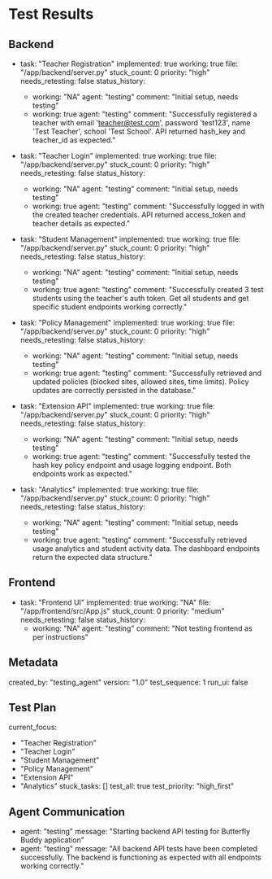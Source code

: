 
# Test Results

## Backend
- task: "Teacher Registration"
  implemented: true
  working: true
  file: "/app/backend/server.py"
  stuck_count: 0
  priority: "high"
  needs_retesting: false
  status_history:
    - working: "NA"
      agent: "testing"
      comment: "Initial setup, needs testing"
    - working: true
      agent: "testing"
      comment: "Successfully registered a teacher with email 'teacher@test.com', password 'test123', name 'Test Teacher', school 'Test School'. API returned hash_key and teacher_id as expected."

- task: "Teacher Login"
  implemented: true
  working: true
  file: "/app/backend/server.py"
  stuck_count: 0
  priority: "high"
  needs_retesting: false
  status_history:
    - working: "NA"
      agent: "testing"
      comment: "Initial setup, needs testing"
    - working: true
      agent: "testing"
      comment: "Successfully logged in with the created teacher credentials. API returned access_token and teacher details as expected."

- task: "Student Management"
  implemented: true
  working: true
  file: "/app/backend/server.py"
  stuck_count: 0
  priority: "high"
  needs_retesting: false
  status_history:
    - working: "NA"
      agent: "testing"
      comment: "Initial setup, needs testing"
    - working: true
      agent: "testing"
      comment: "Successfully created 3 test students using the teacher's auth token. Get all students and get specific student endpoints working correctly."

- task: "Policy Management"
  implemented: true
  working: true
  file: "/app/backend/server.py"
  stuck_count: 0
  priority: "high"
  needs_retesting: false
  status_history:
    - working: "NA"
      agent: "testing"
      comment: "Initial setup, needs testing"
    - working: true
      agent: "testing"
      comment: "Successfully retrieved and updated policies (blocked sites, allowed sites, time limits). Policy updates are correctly persisted in the database."

- task: "Extension API"
  implemented: true
  working: true
  file: "/app/backend/server.py"
  stuck_count: 0
  priority: "high"
  needs_retesting: false
  status_history:
    - working: "NA"
      agent: "testing"
      comment: "Initial setup, needs testing"
    - working: true
      agent: "testing"
      comment: "Successfully tested the hash key policy endpoint and usage logging endpoint. Both endpoints work as expected."

- task: "Analytics"
  implemented: true
  working: true
  file: "/app/backend/server.py"
  stuck_count: 0
  priority: "high"
  needs_retesting: false
  status_history:
    - working: "NA"
      agent: "testing"
      comment: "Initial setup, needs testing"
    - working: true
      agent: "testing"
      comment: "Successfully retrieved usage analytics and student activity data. The dashboard endpoints return the expected data structure."

## Frontend
- task: "Frontend UI"
  implemented: true
  working: "NA"
  file: "/app/frontend/src/App.js"
  stuck_count: 0
  priority: "medium"
  needs_retesting: false
  status_history:
    - working: "NA"
      agent: "testing"
      comment: "Not testing frontend as per instructions"

## Metadata
created_by: "testing_agent"
version: "1.0"
test_sequence: 1
run_ui: false

## Test Plan
current_focus:
  - "Teacher Registration"
  - "Teacher Login"
  - "Student Management"
  - "Policy Management"
  - "Extension API"
  - "Analytics"
stuck_tasks: []
test_all: true
test_priority: "high_first"

## Agent Communication
- agent: "testing"
  message: "Starting backend API testing for Butterfly Buddy application"
- agent: "testing"
  message: "All backend API tests have been completed successfully. The backend is functioning as expected with all endpoints working correctly."
